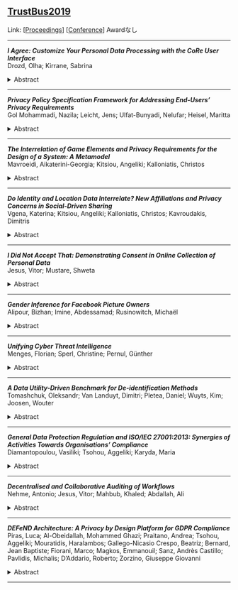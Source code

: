 ## [TrustBus2019](TrustBus2019.md)
Link: [[Proceedings](https://link.springer.com/book/10.1007/978-3-030-27813-7)]
[[Conference](http://www.dexa.org/trustbus2019)]
Awardなし  
***
**_I Agree: Customize Your Personal Data Processing with the CoRe User Interface_**  
Drozd, Olha; Kirrane, Sabrina
<details><summary>Abstract</summary>The General Data Protection Regulation (GDPR) requires, except for some predefined scenarios (e.g., contract performance, legal obligations, vital interests, etc.), obtaining consent from the data subjects for the processing of their personal data. Companies that want to process personal data of the European Union (EU) citizens but are located outside the EU also have to comply with the GDPR. Existing mechanisms for obtaining consent involve presenting the data subject with a document where all possible data processing, done by the entire service, is described in very general terms. Such consent is neither specific nor informed. In order to address this challenge, we introduce a consent request (CoRe) user interface (UI) with maximum control over the data processing and a simplified CoRe UI with reduced control options. Our CoRe UI not only gives users more control over the processing of their personal data but also, according to the usability evaluations reported in the paper, improves their comprehension of consent requests.</details>

***

**_Privacy Policy Specification Framework for Addressing End-Users’ Privacy Requirements_**  
Gol Mohammadi, Nazila; Leicht, Jens; Ulfat-Bunyadi, Nelufar; Heisel, Maritta
<details><summary>Abstract</summary>Privacy policies are a widely used approach in informing end-users about the processing of their data and collecting consent to such processing. These policies are defined by the service providers and end-users do not have any control over them. According to the General Data Protection Regulation of the European Union, service providers should make the data processing of end-users’ data transparent in a comprehensible way. Furthermore, service providers are obliged to provide the end-users with control over their data. Currently, end-users have to comprehend a lengthy textual policy in order to understand how their data is processed. Improved representations of policies have been proposed before, however these improvements do mostly not empower the end-users in controlling their data. This paper provides a conceptual model and a proof of concept for the privacy policy specification framework that empowers end-users’ when using online services. Instead of having to accept predefined privacy policies, end-users can define their privacy preferences and adjust the applied privacy policy for a specific service.</details>

***

**_The Interrelation of Game Elements and Privacy Requirements for the Design of a System: A Metamodel_**  
Mavroeidi, Aikaterini-Georgia; Kitsiou, Angeliki; Kalloniatis, Christos
<details><summary>Abstract</summary>Due to the increased use of Information and Communication Technologies (ICTs), several methods have been developed in order to create more attractive interaction environments, so that users’ interest on using services to be maintained. Gamification consists a method, aiming to increase users’ engagement by implementing game design elements in services that are not games [1]. While using all these services, users’ information is recorded and monitored. Except the importance of increasing the use of ICTs, it is crucial to ensure that users’ personal information will be protected. To achieve it, privacy issues should be considered by software developers during the design phase of a service, in parallel with the game design elements. Based on our previous research [2], it was identified that the relation between gamification and privacy has not been examined sufficiently. As a result, a detailed analysis was conducted. In this work, in order to examine this relation in existent services, a detailed description of gamified services in several sectors has been conducted. Afterwards, based on the results of the conducted research and the examination of existent gamified services, a metamodel is presented, which describes how each game element conflicts with privacy requirements. By using this metamodel, software developers will be able to identify which mechanisms should be implemented in such services, so that users’ privacy to be protected in parallel. The development of such services ensures the trust between users and them and consequently, users’ engagements will be increased [3].</details>

***

**_Do Identity and Location Data Interrelate? New Affiliations and Privacy Concerns in Social-Driven Sharing_**  
Vgena, Katerina; Kitsiou, Angeliki; Kalloniatis, Christos; Kavroudakis, Dimitris
<details><summary>Abstract</summary>Various researchers summarize that location-sharing applications are used extensively in users’ daily practice not only for getting advantage of services but also for representing themselves in the online sphere. At the same time, users’ privacy concerns are expressed in the most demanding way towards both social media applications and software designers. This incompatibility between users’ every day practice and their beliefs is widely discussed in the academic community, indicating the informational privacy paradox phenomenon. Although, there is no need to focus on the notion of paradox itself for the needs of our analysis, attention should be paid regarding possible affiliations with users’ personal information, i.e. location and identity attributes. Both location and identity characteristics are thought to potentially reveal users’ personal information, thus lead to users’ identification. What is more, users’ location and identity characteristics seem to interrelate while creating new possible affiliations. These new affiliations that arise through our analysis are going to represent the contribution of our work in hand. In that way, the affiliations may enable conclusions about user’s identity, thus, enable user’s identification. That is because, information may be connected in ways that were not present in the first place, revealing more information than the user originally intended. Last but not least, this paper proposes further explanation for informational privacy paradox as well. Therefore, it is vital to reconsider and adopt alternative privacy strategies.</details>

***

**_I Did Not Accept That: Demonstrating Consent in Online Collection of Personal Data_**  
Jesus, Vitor; Mustare, Shweta
<details><summary>Abstract</summary>Privacy in online collection of personal data is currently a much debated topic considering, amongst other reasons, the incidents with well known digital organisations, such as social networks and, in Europe, the recent EU/GDPR regulation. Among other required practices, explicit and simply worded consent from individuals must be obtained before collecting and using personal information. Further, individuals must also be given detailed information about what, how and what for data is collected. Consent is typically obtained at the collection point and, at a single point in time (ignoring updates), associated with Privacy Policies or End-User Agreements. At any moment, both the user and the organization should be able to produce evidence of this consent. This proof should not be disputable which leads us to strong cryptographic properties.The problem we discuss is how to robustly demonstrate such consent was given. We adapt fair-exchange protocols to this particular problem and, upon an exchange of personal data, we are able to produce a cryptographic receipt of acceptance that any party can use to prove consent and elicit non-repudiation. We discuss two broad strategies: a pure peer-to-peer scheme and the use of a Trusted Third Party.</details>

***

**_Gender Inference for Facebook Picture Owners_**  
Alipour, Bizhan; Imine, Abdessamad; Rusinowitch, Michaël
<details><summary>Abstract</summary>Social media such as Facebook provides a new way to connect, interact and learn. Facebook allows users to share photos and express their feelings by using comments. However, its users are vulnerable to attribute inference attacks where an attacker intends to guess private attributes (e.g., gender, age, political view) of target users through their online profiles and/or their vicinity (e.g., what their friends reveal). Given user-generated pictures on Facebook, we explore in this paper how to launch gender inference attacks on their owners from pictures meta-data composed of: (i) alt-texts generated by Facebook to describe the content of pictures, and (ii) comments posted by friends, friends of friends or regular users. We assume these two meta-data are the only available information to the attacker. Evaluation results demonstrate that our attack technique can infer the gender with an accuracy of 84% by leveraging only alt-texts, 96% by using only comments, and 98% by combining alt-texts and comments. We compute a set of sensitive words that enable attackers to perform effective gender inference attacks. We show the adversary prediction accuracy is decreased by hiding these sensitive words. To the best of our knowledge, this is the first inference attack on Facebook that exploits comments and alt-texts solely.</details>

***

**_Unifying Cyber Threat Intelligence_**  
Menges, Florian; Sperl, Christine; Pernul, Günther
<details><summary>Abstract</summary>The threat landscape and the associated number of IT security incidents are constantly increasing. In order to address this problem, a trend towards cooperative approaches and the exchange of information on security incidents has been developing over recent years. Today, several different data formats with varying properties are available that allow to structure and describe incidents as well as cyber threat intelligence (CTI) information. Observed differences in data formats implicate problems in regard to consistent understanding and compatibility. This ultimately builds a barrier for efficient information exchange. Moreover, a common definition for the components of CTI formats is missing. In order to improve this situation, this work presents an approach for the description and unification of these formats. Therefore, we propose a model that describes the elementary properties as well as a common notation for entities within CTI formats. In addition, we develop a unified model to show the results of our work, to improve the understanding of CTI data formats and to discuss possible future research directions.</details>

***

**_A Data Utility-Driven Benchmark for De-identification Methods_**  
Tomashchuk, Oleksandr; Van Landuyt, Dimitri; Pletea, Daniel; Wuyts, Kim; Joosen, Wouter
<details><summary>Abstract</summary>De-identification is the process of removing the associations between data and identifying elements of individual data subjects. Its main purpose is to allow use of data while preserving the privacy of individual data subjects. It is thus an enabler for compliance with legal regulations such as the EU’s General Data Protection Regulation. While many de-identification methods exist, the required knowledge regarding technical implications of different de-identification methods is largely missing. In this paper, we present a data utility-driven benchmark for different de-identification methods. The proposed solution systematically compares de-identification methods while considering their nature, context and de-identified data set goal in order to provide a combination of methods that satisfies privacy requirements while minimizing losses of data utility. The benchmark is validated in a prototype implementation which is applied to a real life data set.</details>

***

**_General Data Protection Regulation and ISO/IEC 27001:2013: Synergies of Activities Towards Organisations’ Compliance_**  
Diamantopoulou, Vasiliki; Tsohou, Aggeliki; Karyda, Maria
<details><summary>Abstract</summary>The General Data Protection Regulation that is already in effect for about a year now, provisions numerous adjustments and controls that need to be implemented by an organisation in order to be able to demonstrate that all the appropriate technical and organisational measures have been taken to ensure the protection of the personal data. Many of the requirements of the GDPR are also included in the “ISO27k” family of standards. Consequently, organisations that have applied ISO27k to develop an Information Security Management System (ISMS) are likely to have already accommodated many of the GDPR requirements. This work identifies synergies between the new Regulation and the well-established ISO/IEC 27001:2013 and proposes practices for their exploitation. The proposed alignment framework can be a solid basis for compliance, either for organisations that are already certified with ISO/IEC 27001:2013, or for others that pursue compliance with the Regulation and the ISO/IEC 27001:2013 to manage information security.</details>

***

**_Decentralised and Collaborative Auditing of Workflows_**  
Nehme, Antonio; Jesus, Vitor; Mahbub, Khaled; Abdallah, Ali
<details><summary>Abstract</summary>Workflows involve actions and decision making at the level of each participant. Trusted generation, collection and storage of evidence is fundamental for these systems to assert accountability in case of disputes. Ensuring the security of audit systems requires reliable protection of evidence in order to cope with its confidentiality, its integrity at generation and storage phases, as well as its availability. Collusion with an audit authority is a threat that can affect all these security aspects, and there is room for improvement in existent approaches that target this problem.This work presents an approach for workflow auditing which targets security challenges of collusion-related threats, covers different trust and confidentiality requirements, and offers flexible levels of scrutiny for reported events. It relies on participants verifying each other’s reported audit data, and introduces a secure mechanism to share encrypted audit trails with participants while protecting their confidentiality. We discuss the adequacy of our audit approach to produce reliable evidence despite possible collusion to destroy, tamper with, or hide evidence.</details>

***

**_DEFeND Architecture: A Privacy by Design Platform for GDPR Compliance_**  
Piras, Luca; Al-Obeidallah, Mohammed Ghazi; Praitano, Andrea; Tsohou, Aggeliki; Mouratidis, Haralambos; Gallego-Nicasio Crespo, Beatriz; Bernard, Jean Baptiste; Fiorani, Marco; Magkos, Emmanouil; Sanz, Andrès Castillo; Pavlidis, Michalis; D’Addario, Roberto; Zorzino, Giuseppe Giovanni
<details><summary>Abstract</summary>The advent of the European General Data Protection Regulation (GDPR) imposes organizations to cope with radical changes concerning user data protection paradigms. GDPR, by promoting a Privacy by Design approach, obliges organizations to drastically change their methods regarding user data acquisition, management, processing, as well as data breaches monitoring, notification and preparation of prevention plans. This enforces data subjects (e.g., citizens, customers) rights by enabling them to have more information regarding usage of their data, and to take decisions (e.g., revoking usage permissions). Moreover, organizations are required to trace precisely their activities on user data, enabling authorities to monitor and sanction more easily. Indeed, since GDPR has been introduced, authorities have heavily sanctioned companies found as not GDPR compliant. GDPR is difficult to apply also for its length, complexity, covering many aspects, and not providing details concerning technical and organizational security measures to apply. This calls for tools and methods able to support organizations in achieving GDPR compliance. From the industry and the literature, there are many tools and prototypes fulfilling specific/isolated GDPR aspects, however there is not a comprehensive platform able to support organizations in being compliant regarding all GDPR requirements. In this paper, we propose the design of an architecture for such a platform, able to reuse and integrate peculiarities of those heterogeneous tools, and to support organizations in achieving GDPR compliance. We describe the architecture, designed within the DEFeND EU project, and discuss challenges and preliminary benefits in applying it to the healthcare and energy domains.</details>

***

